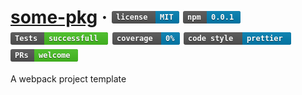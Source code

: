 
# [some-pkg]({url}) &middot; <a href="https://opensource.org/licenses/MIT"><svg xmlns="http://www.w3.org/2000/svg" width="108" height="20">    <linearGradient id="a" x2="0" y2="100%">        <stop offset="0" stop-color="#bbb" stop-opacity=".1" />        <stop offset="1" stop-opacity=".1" />    </linearGradient>    <rect rx="3" width="108" height="20" fill="#545454" />    <rect rx="3" x="70" width="38" height="20" fill="#007EB1" />    <path fill="#007EB1" d="M70 0h4v20h-4z" />    <rect rx="3" width="108" height="20" fill="url(#a)" />    <g fill="white" font-family="monospace" font-size="12" font-weight="bold">        <text x="7" y="15" fill="#010101" fill-opacity=".5">license</text>        <text x="7" y="14">license</text>    </g>    <g fill="white" font-family="monospace" font-size="12" font-weight="bold">        <text x="77" y="15" fill="#010101" fill-opacity=".5">MIT</text>        <text x="77" y="14">MIT</text>    </g></svg></a>   <a href="https://www.npmjs.com/package/some-pkg"><svg xmlns="http://www.w3.org/2000/svg" width="92" height="20">    <linearGradient id="a" x2="0" y2="100%">        <stop offset="0" stop-color="#bbb" stop-opacity=".1" />        <stop offset="1" stop-opacity=".1" />    </linearGradient>    <rect rx="3" width="92" height="20" fill="#545454" />    <rect rx="3" x="38" width="54" height="20" fill="#007EB1" />    <path fill="#007EB1" d="M38 0h4v20h-4z" />    <rect rx="3" width="92" height="20" fill="url(#a)" />    <g fill="white" font-family="monospace" font-size="12" font-weight="bold">        <text x="7" y="15" fill="#010101" fill-opacity=".5">npm</text>        <text x="7" y="14">npm</text>    </g>    <g fill="white" font-family="monospace" font-size="12" font-weight="bold">        <text x="45" y="15" fill="#010101" fill-opacity=".5">0.0.1</text>        <text x="45" y="14">0.0.1</text>    </g></svg></a>   <svg xmlns="http://www.w3.org/2000/svg" width="156" height="20">    <linearGradient id="a" x2="0" y2="100%">        <stop offset="0" stop-color="#bbb" stop-opacity=".1" />        <stop offset="1" stop-opacity=".1" />    </linearGradient>    <rect rx="3" width="156" height="20" fill="#545454" />    <rect rx="3" x="54" width="102" height="20" fill="#46C022" />    <path fill="#46C022" d="M54 0h4v20h-4z" />    <rect rx="3" width="156" height="20" fill="url(#a)" />    <g fill="white" font-family="monospace" font-size="12" font-weight="bold">        <text x="7" y="15" fill="#010101" fill-opacity=".5">Tests</text>        <text x="7" y="14">Tests</text>    </g>    <g fill="white" font-family="monospace" font-size="12" font-weight="bold">        <text x="61" y="15" fill="#010101" fill-opacity=".5">successfull</text>        <text x="61" y="14">successfull</text>    </g></svg>  <svg xmlns="http://www.w3.org/2000/svg" width="108" height="20">    <linearGradient id="a" x2="0" y2="100%">        <stop offset="0" stop-color="#bbb" stop-opacity=".1" />        <stop offset="1" stop-opacity=".1" />    </linearGradient>    <rect rx="3" width="108" height="20" fill="#545454" />    <rect rx="3" x="78" width="30" height="20" fill="#007EB1" />    <path fill="#007EB1" d="M78 0h4v20h-4z" />    <rect rx="3" width="108" height="20" fill="url(#a)" />    <g fill="white" font-family="monospace" font-size="12" font-weight="bold">        <text x="7" y="15" fill="#010101" fill-opacity=".5">coverage</text>        <text x="7" y="14">coverage</text>    </g>    <g fill="white" font-family="monospace" font-size="12" font-weight="bold">        <text x="85" y="15" fill="#010101" fill-opacity=".5">0%</text>        <text x="85" y="14">0%</text>    </g></svg>  <a href="https://prettier.io/"><svg xmlns="http://www.w3.org/2000/svg" width="172" height="20">    <linearGradient id="a" x2="0" y2="100%">        <stop offset="0" stop-color="#bbb" stop-opacity=".1" />        <stop offset="1" stop-opacity=".1" />    </linearGradient>    <rect rx="3" width="172" height="20" fill="#545454" />    <rect rx="3" x="94" width="78" height="20" fill="#007EB1" />    <path fill="#007EB1" d="M94 0h4v20h-4z" />    <rect rx="3" width="172" height="20" fill="url(#a)" />    <g fill="white" font-family="monospace" font-size="12" font-weight="bold">        <text x="7" y="15" fill="#010101" fill-opacity=".5">code style</text>        <text x="7" y="14">code style</text>    </g>    <g fill="white" font-family="monospace" font-size="12" font-weight="bold">        <text x="101" y="15" fill="#010101" fill-opacity=".5">prettier</text>        <text x="101" y="14">prettier</text>    </g></svg></a>   <svg xmlns="http://www.w3.org/2000/svg" width="108" height="20">    <linearGradient id="a" x2="0" y2="100%">        <stop offset="0" stop-color="#bbb" stop-opacity=".1" />        <stop offset="1" stop-opacity=".1" />    </linearGradient>    <rect rx="3" width="108" height="20" fill="#545454" />    <rect rx="3" x="38" width="70" height="20" fill="#46C022" />    <path fill="#46C022" d="M38 0h4v20h-4z" />    <rect rx="3" width="108" height="20" fill="url(#a)" />    <g fill="white" font-family="monospace" font-size="12" font-weight="bold">        <text x="7" y="15" fill="#010101" fill-opacity=".5">PRs</text>        <text x="7" y="14">PRs</text>    </g>    <g fill="white" font-family="monospace" font-size="12" font-weight="bold">        <text x="45" y="15" fill="#010101" fill-opacity=".5">welcome</text>        <text x="45" y="14">welcome</text>    </g></svg>  

A webpack project template
